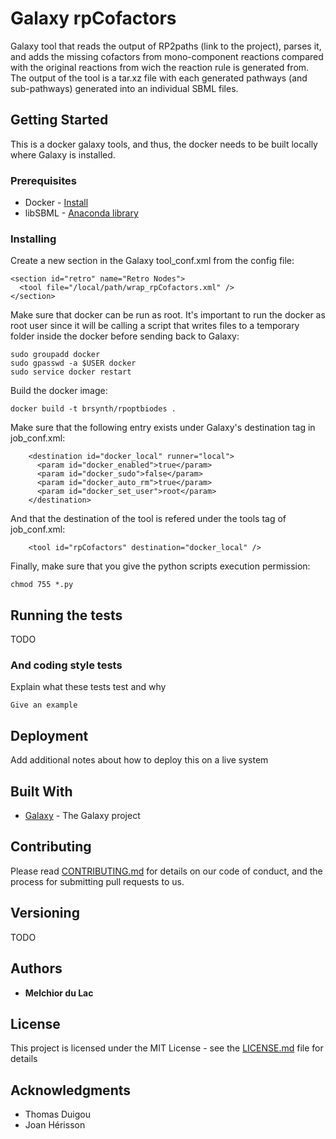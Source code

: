 # Galaxy rpCofactors

Galaxy tool that reads the output of RP2paths (link to the project), parses it, and adds the missing cofactors from mono-component reactions compared with the original reactions from wich the reaction rule is generated from. The output of the tool is a tar.xz file with each generated pathways (and sub-pathways) generated into an individual SBML files. 

## Getting Started

This is a docker galaxy tools, and thus, the docker needs to be built locally where Galaxy is installed. 

### Prerequisites

* Docker - [Install](https://docs.docker.com/v17.09/engine/installation/)
* libSBML - [Anaconda library](https://anaconda.org/SBMLTeam/python-libsbml)

### Installing

Create a new section in the Galaxy tool_conf.xml from the config file:

```
<section id="retro" name="Retro Nodes">
  <tool file="/local/path/wrap_rpCofactors.xml" />
</section>
```

Make sure that docker can be run as root. It's important to run the docker as root user since it will be calling a script that writes files to a temporary folder inside the docker before sending back to Galaxy:

```
sudo groupadd docker
sudo gpasswd -a $USER docker
sudo service docker restart
```

Build the docker image:

```
docker build -t brsynth/rpoptbiodes .
```

Make sure that the following entry exists under Galaxy's destination tag in job_conf.xml:

```
    <destination id="docker_local" runner="local">
      <param id="docker_enabled">true</param>
      <param id="docker_sudo">false</param>
      <param id="docker_auto_rm">true</param>
      <param id="docker_set_user">root</param>
    </destination>
```

And that the destination of the tool is refered under the tools tag of job_conf.xml:

```
    <tool id="rpCofactors" destination="docker_local" />
```

Finally, make sure that you give the python scripts execution permission:

```
chmod 755 *.py
```

## Running the tests

TODO

### And coding style tests

Explain what these tests test and why

```
Give an example
```

## Deployment

Add additional notes about how to deploy this on a live system

## Built With

* [Galaxy](https://galaxyproject.org) - The Galaxy project

## Contributing

Please read [CONTRIBUTING.md](https://gist.github.com/PurpleBooth/b24679402957c63ec426) for details on our code of conduct, and the process for submitting pull requests to us.

## Versioning

TODO

## Authors

* **Melchior du Lac** 

## License

This project is licensed under the MIT License - see the [LICENSE.md](LICENSE.md) file for details

## Acknowledgments

* Thomas Duigou
* Joan Hérisson
